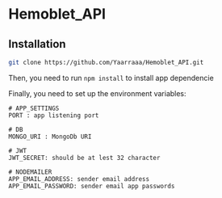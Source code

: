 # Hemoblet_API


## Installation

```Bash
git clone https://github.com/Yaarraaa/Hemoblet_API.git
```

Then, you need to run `npm install` to install app dependencie

Finally, you need to set up the environment variables:

```env
# APP_SETTINGS
PORT : app listening port

# DB
MONGO_URI : MongoDb URI

# JWT
JWT_SECRET: should be at lest 32 character

# NODEMAILER
APP_EMAIL_ADDRESS: sender email address
APP_EMAIL_PASSWORD: sender email app passwords
```
